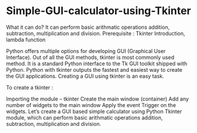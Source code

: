 # Simple-GUI-calculator-using-Tkinter
 What it can do?
 It can perform basic arithmatic operations addition, subtraction, multiplication and division.
Prerequisite : Tkinter Introduction, lambda function

Python offers multiple options for developing GUI (Graphical User Interface). Out of all the GUI methods, tkinter is most commonly used method. It is a standard Python interface to the Tk GUI toolkit shipped with Python. Python with tkinter outputs the fastest and easiest way to create the GUI applications. Creating a GUI using tkinter is an easy task.

To create a tkinter :

Importing the module – tkinter
Create the main window (container)
Add any number of widgets to the main window
Apply the event Trigger on the widgets.
Let’s create a GUI based simple calculator using Python Tkinter module, which can perform basic arithmatic operations addition, subtraction, multiplication and division.
